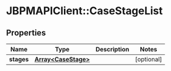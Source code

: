 # JBPMAPIClient::CaseStageList

## Properties
Name | Type | Description | Notes
------------ | ------------- | ------------- | -------------
**stages** | [**Array&lt;CaseStage&gt;**](CaseStage.md) |  | [optional] 


